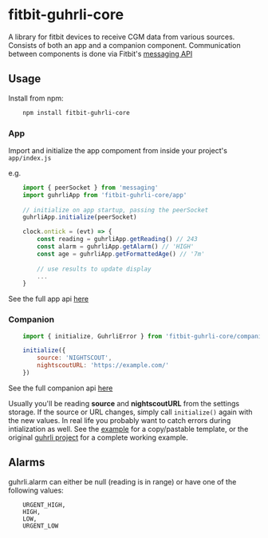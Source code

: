 # fitbit-guhrli-core

A library for fitbit devices to receive CGM data from various sources. Consists
of both an app and a companion component. Communication between components is
done via Fitbit's [messaging API](https://dev.fitbit.com/build/guides/communications/messaging/)

## Usage

Install from npm:
```bash
    npm install fitbit-guhrli-core
```

### App

Import and initialize the app compoment from inside your project's `app/index.js`

e.g.
```js
    import { peerSocket } from 'messaging'
    import guhrliApp from 'fitbit-guhrli-core/app'
    
    // initialize on app startup, passing the peerSocket
    guhrliApp.initialize(peerSocket)

    clock.ontick = (evt) => {
        const reading = guhrliApp.getReading() // 243
        const alarm = guhrliApp.getAlarm() // 'HIGH'
        const age = guhrliApp.getFormattedAge() // '7m'
        
        // use results to update display
        ...
    }
```

See the full app api [here](app/README.md)

### Companion

```js
    import { initialize, GuhrliError } from 'fitbit-guhrli-core/companion'

    initialize({
        source: 'NIGHTSCOUT',
        nightscoutURL: 'https://example.com/'
    })
```

See the full companion api [here](companion/README.md)


Usually you'll be reading **source** and **nightscoutURL** from the settings
storage. If the source or URL changes, simply call `initialize()` again with the
new values. In real life you probably want to catch errors during intialization
as well. See the [example](example.js) for a copy/pastable template, or the
original [guhrli project](https://github.com/oswalde-p/guhrli) for a complete
working example.

## Alarms

guhrli.alarm can either be null (reading is in range) or have one of the following values:
```
    URGENT_HIGH,
    HIGH,
    LOW,
    URGENT_LOW
```

